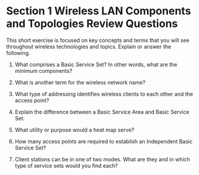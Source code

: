 # Section 1 Wireless LAN Components and Topologies Review Questions

This short exercise is focused on key concepts and terms that you will see
throughout wireless technologies and topics. Explain or answer the following.

1. What comprises a Basic Service Set? In other words, what are the minimum components?



2. What is another term for the wireless network name?



3. What type of addressing identifies wireless clients to each other and the access point?



4. Explain the difference between a Basic Service Area and Basic Service Set.


5. What utility or purpose would a heat map serve?


6. How many access points are required to establish an Independent Basic Service Set?



7. Client stations can be in one of two modes. What are they and in which type of service sets would you find each?
